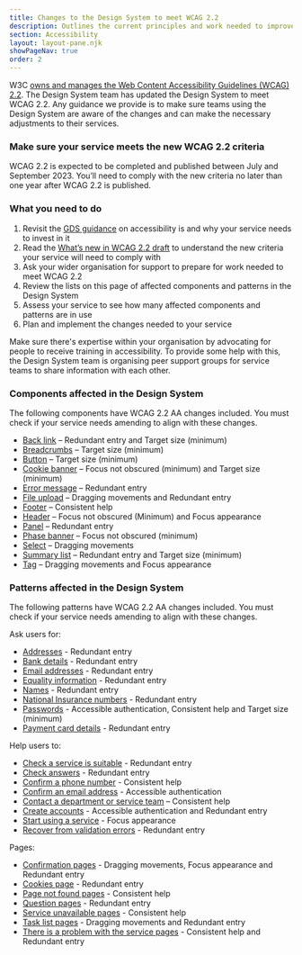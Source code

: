 ```yaml
---
title: Changes to the Design System to meet WCAG 2.2
description: Outlines the current principles and work needed to improve the accessibility of the GOV.UK Design System
section: Accessibility
layout: layout-pane.njk
showPageNav: true
order: 2
---
```


W3C [owns and manages the Web Content Accessibility Guidelines (WCAG) 2.2](https://www.w3.org/TR/WCAG22/). The Design System team has updated the Design System to meet WCAG 2.2. Any guidance we provide is to make sure teams using the Design System are aware of the changes and can make the necessary adjustments to their services.

### Make sure your service meets the new WCAG 2.2 criteria
WCAG 2.2 is expected to be completed and published between July and September 2023. You’ll need to comply with the new criteria no later than one year after WCAG 2.2 is published.

### What you need to do
1. Revisit the [GDS guidance](https://www.gov.uk/guidance/accessibility-requirements-for-public-sector-websites-and-apps) on accessibility is and why your service needs to invest in it
2. Read the [What’s new in WCAG 2.2 draft](https://www.w3.org/WAI/standards-guidelines/wcag/new-in-22/) to understand the new criteria your service will need to comply with
3. Ask your wider organisation for support to prepare for work needed to meet WCAG 2.2
4. Review the lists on this page of affected components and patterns in the Design System
5. Assess your service to see how many affected components and patterns are in use
6. Plan and implement the changes needed to your service

Make sure there's expertise within your organisation by advocating for people to receive training in accessibility. To provide some help with this, the Design System team is organising peer support groups for service teams to share information with each other.

### Components affected in the Design System
The following components have WCAG 2.2 AA changes included. You must check if your service needs amending to align with these changes.

- [Back link](/components/back-link/) – Redundant entry and Target size (minimum)
- [Breadcrumbs](/components/breadcrumbs/) – Target size (minimum)
- [Button](/components/button/) – Target size (minimum)
- [Cookie banner](/components/cookie-banner/) – Focus not obscured (minimum) and Target size (minimum)
- [Error message](/components/error-message/) – Redundant entry
- [File upload](/components/file-upload/) – Dragging movements and Redundant entry
- [Footer](/components/footer/) – Consistent help
- [Header](/components/header/) – Focus not obscured (Minimum) and Focus appearance
- [Panel](/components/panel/) – Redundant entry
- [Phase banner](/components/phase-banner/) – Focus not obscured (minimum)
- [Select](/components/select/) – Dragging movements
- [Summary list](/components/summary-list/) – Redundant entry and Target size (minimum)
- [Tag](/components/tag/) – Dragging movements and Focus appearance

### Patterns affected in the Design System
The following patterns have WCAG 2.2 AA changes included. You must check if your service needs amending to align with these changes.

Ask users for:

- [Addresses](/patterns/addresses/) - Redundant entry
- [Bank details](/patterns/bank-details/) - Redundant entry
- [Email addresses](/patterns/email-addresses/) - Redundant entry
- [Equality information](/patterns/equality-information/) - Redundant entry
- [Names](/patterns/names/) - Redundant entry
- [National Insurance numbers](/patterns/national-insurance-numbers/) - Redundant entry
- [Passwords](/patterns/passwords/) - Accessible authentication, Consistent help and Target size (minimum)
- [Payment card details](/patterns/payment-card-details/) - Redundant entry

Help users to:

- [Check a service is suitable](/patterns/check-a-service-is-suitable/) - Redundant entry
- [Check answers](/patterns/check-answers/) - Redundant entry
- [Confirm a phone number](/patterns/confirm-a-phone-number/)  - Consistent help
- [Confirm an email address](/patterns/confirm-an-email-address/) - Accessible authentication
- [Contact a department or service team](/patterns/contact-a-department-or-service-team/) – Consistent help
- [Create accounts](/patterns/create-accounts/) - Accessible authentication and Redundant entry
- [Start using a service](/patterns/start-using-a-service/) - Focus appearance
- [Recover from validation errors](/patterns/validation/) - Redundant entry

Pages:
- [Confirmation pages](/patterns/confirmation-pages/) - Dragging movements, Focus appearance and Redundant entry
- [Cookies page](/patterns/cookies-page/) - Redundant entry
- [Page not found pages](/patterns/page-not-found-pages/) - Consistent help
- [Question pages](/patterns/question-pages/) - Redundant entry
- [Service unavailable pages](/patterns/service-unavailable-pages/) - Consistent help
- [Task list pages](/patterns/task-list-pages/) - Dragging movements and Redundant entry
- [There is a problem with the service pages](/patterns/problem-with-the-service-pages/) - Consistent help and Redundant entry





















